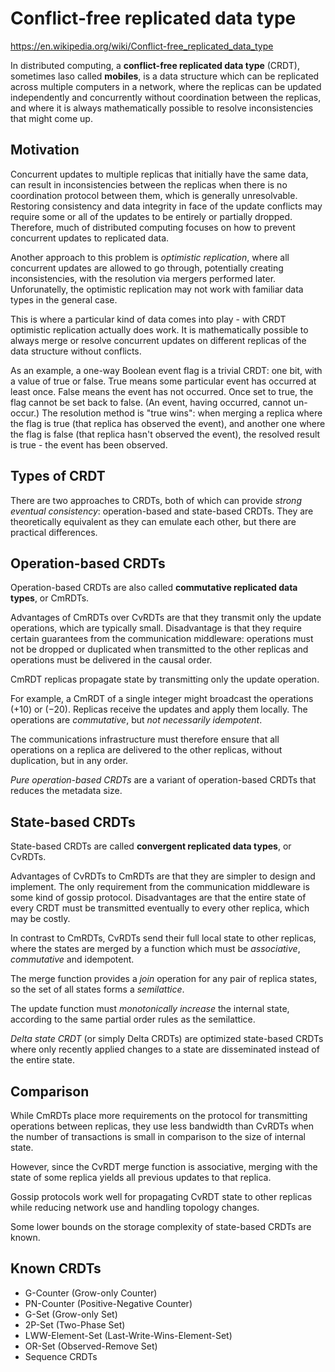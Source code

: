 # Conflict-free replicated data type

https://en.wikipedia.org/wiki/Conflict-free_replicated_data_type

In distributed computing, a **conflict-free replicated data type** (CRDT), sometimes laso called **mobiles**, is a data structure which can be replicated across multiple computers in a network, where the replicas can be updated independently and concurrently without coordination between the replicas, and where it is always mathematically possible to resolve inconsistencies that might come up.

## Motivation

Concurrent updates to multiple replicas that initially have the same data, can result in inconsistencies between the replicas when there is no coordination protocol between them, which is generally unresolvable. Restoring consistency and data integrity in face of the update conflicts may require some or all of the updates to be entirely or partially dropped. Therefore, much of distributed computing focuses on how to prevent concurrent updates to replicated data.

Another approach to this problem is *optimistic replication*, where all concurrent updates are allowed to go through, potentially creating inconsistencies, with the resolution via mergers performed later. Unforunatelly, the optimistic replication may not work with familiar data types in the general case.

This is where a particular kind of data comes into play - with CRDT optimistic replication actually does work. It is mathematically possible to always merge or resolve concurrent updates on different replicas of the data structure without conflicts.

As an example, a one-way Boolean event flag is a trivial CRDT: one bit, with a value of true or false. True means some particular event has occurred at least once. False means the event has not occurred. Once set to true, the flag cannot be set back to false. (An event, having occurred, cannot un-occur.) The resolution method is "true wins": when merging a replica where the flag is true (that replica has observed the event), and another one where the flag is false (that replica hasn't observed the event), the resolved result is true - the event has been observed.

## Types of CRDT

There are two approaches to CRDTs, both of which can provide *strong eventual consistency*: operation-based and state-based CRDTs. They are theoretically equivalent as they can emulate each other, but there are practical differences.

## Operation-based CRDTs

Operation-based CRDTs are also called **commutative replicated data types**, or CmRDTs.

Advantages of CmRDTs over CvRDTs are that they transmit only the update operations, which are typically small. Disadvantage is that they require certain guarantees from the communication middleware: operations must not be dropped or duplicated when transmitted to the other replicas and operations must be delivered in the causal order.

CmRDT replicas propagate state by transmitting only the update operation.

For example, a CmRDT of a single integer might broadcast the operations (+10) or (−20). Replicas receive the updates and apply them locally. The operations are *commutative*, but *not necessarily idempotent*.

The communications infrastructure must therefore ensure that all operations on a replica are delivered to the other replicas, without duplication, but in any order.

*Pure operation-based CRDTs* are a variant of operation-based CRDTs that reduces the metadata size.


## State-based CRDTs

State-based CRDTs are called **convergent replicated data types**, or CvRDTs.

Advantages of CvRDTs to CmRDTs are that they are simpler to design and implement. The only requirement from the communication middleware is some kind of gossip protocol. Disadvantages are that the entire state of every CRDT must be transmitted eventually to every other replica, which may be costly.

In contrast to CmRDTs, CvRDTs send their full local state to other replicas, where the states are merged by a function which must be *associative*, *commutative* and idempotent.

The merge function provides a *join* operation for any pair of replica states, so the set of all states forms a *semilattice*.

The update function must *monotonically increase* the internal state, according to the same partial order rules as the semilattice.

*Delta state CRDT* (or simply Delta CRDTs) are optimized state-based CRDTs where only recently applied changes to a state are disseminated instead of the entire state.


## Comparison

While CmRDTs place more requirements on the protocol for transmitting operations between replicas, they use less bandwidth than CvRDTs when the number of transactions is small in comparison to the size of internal state.

However, since the CvRDT merge function is associative, merging with the state of some replica yields all previous updates to that replica.

Gossip protocols work well for propagating CvRDT state to other replicas while reducing network use and handling topology changes.

Some lower bounds on the storage complexity of state-based CRDTs are known.


## Known CRDTs

- G-Counter (Grow-only Counter)
- PN-Counter (Positive-Negative Counter)
- G-Set (Grow-only Set)
- 2P-Set (Two-Phase Set)
- LWW-Element-Set (Last-Write-Wins-Element-Set)
- OR-Set (Observed-Remove Set)
- Sequence CRDTs
